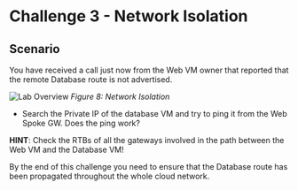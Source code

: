 # Challenge 3 - Network Isolation

## Scenario

You have received a call just now from the Web VM owner that reported that the remote Database route is not advertised.

![Lab Overview](images/network-isolation.png)
_Figure 8: Network Isolation_

* Search the Private IP of the database VM and try to ping it from the Web Spoke GW. Does the ping work?

**HINT**: Check the RTBs of all the gateways involved in the path between the Web VM and the Database VM!


By the end of this challenge you need to ensure that the Database route has been propagated throughout the whole cloud network.
